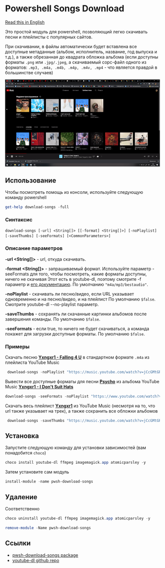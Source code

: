 # Powershell Songs Download

[Read this in English](./README.md)

Это простой модуль для powershell, позволяющий легко скачивать песни и плейлисты с популярных сайтов.

При скачивании, в файлы автоматически будет вставлена все доступные метаданные (альбом, исполнитель, название, год выпуска и т.д.), а также обрезанная до квадрата обложка альбома (если доступны форматы `.png` или `.jpg/.jpeg`, а скачиваемый сорс-файл одного из форматов: `.mp3, .m4a, .m4b, .m4p, .m4v, .mp4` - что является правдой в большинстве случаев)

![demo](https://github.com/nt4f04uNd/pwsh-download-songs/blob/master/demo.gif?raw=true)

## Использование

Чтобы посмотреть помощь из консоли, используйте следующую команду powershell

```powershell
get-help download-songs -full
```

### **Синтаксис**

`download-songs [-url] <String[]> [[-format] <String[]>] [-noPlaylist] [-saveThumbs] [-seeFormats] [<CommonParameters>]`

### **Описание параметров**

**-url <String[]>** - url, откуда скачивать.

**-format <String[]>** - запрашиваемый формат. Используйте параметр -seeFormats для того, чтобы посмотреть, какие форматы доступны, ничего не скачивая
Этот есть в youtube-dl, поэтому смотрите -f параметр и [его документацию](https://github.com/ytdl-org/youtube-dl/blob/master/README.md#format-selection).
По умолчанию `"m4a/mp3/bestaudio"`.

**-noPlaylist** - скачивать ли песню/видео, если URL указывает одновременно и на песню/видео, и на плейлист По умолчанию `$false`. Смотрите youtube-dl --no-playlist параметр.

**-saveThumbs** - сохранять ли скачанные картинки альбомов после завершения команды. По умолчанию `$false`.

**-seeFormats** - если true, то ничего не будет скачиваться, а команда покажет для загрузки доступные форматы. По умолчанию `$false`.

### **Примеры**

Скачать песню [**Yxngxr1 - Falling 4 U**](https://music.youtube.com/watch?v=jCcGMtGRw5s&list=PLv5tSVP9eg2nkbqapepgxXYGCESsfLcu9) в стандартном формате `.m4a` из плейлиста YouTube Music

```powershell
 download-songs -noPlaylist "https://music.youtube.com/watch?v=jCcGMtGRw5s&list=PLv5tSVP9eg2nkbqapepgxXYGCESsfLcu9"
```

Вывести все доступные форматы для песни [**Psycho**](https://www.youtube.com/watch?v=3ITW3pWaoWQ&list=OLAK5uy_mmO6QLOUTnk7GWFp_CVKH7B0gDgpGJI1A&index=2) из альбома YouTube Music [**Yxngxr1 - I Don't Suit Hats**](https://music.youtube.com/playlist?list=OLAK5uy_mmO6QLOUTnk7GWFp_CVKH7B0gDgpGJI1A)

```powershell
download-songs -seeFormats -noPlaylist "https://www.youtube.com/watch?v=3ITW3pWaoWQ&list=OLAK5uy_mmO6QLOUTnk7GWFp_CVKH7B0gDgpGJI1A&index=2"
```

Скачать весь плейлист [**Yxngxr1**](https://music.youtube.com/playlist?list=PLv5tSVP9eg2nkbqapepgxXYGCESsfLcu9) из YouTube Music (несмотря на то, что url также указывает на трек), а также сохранить все обложки альбомов

```powershell
 download-songs -saveThumbs "https://music.youtube.com/watch?v=jCcGMtGRw5s&list=PLv5tSVP9eg2nkbqapepgxXYGCESsfLcu9"
```

## Установка

Запустите следующую команду для установки зависимостей (вам понадобится `choco`)

```powershell
choco install youtube-dl ffmpeg imagemagick.app atomicparsley -y
```

Затем установите сам модуль

```powershell
install-module -name pwsh-download-songs
```

## Удаление

Соответственно

```powershell
choco uninstall youtube-dl ffmpeg imagemagick.app atomicparsley -y
```

```powershell
remove-module -Name pwsh-download-songs
```

## Ссылки

* [pwsh-download-songs package](https://www.powershellgallery.com/packages/pwsh-download-songs/)
* [youtube-dl github repo](https://github.com/ytdl-org/youtube-dl)
